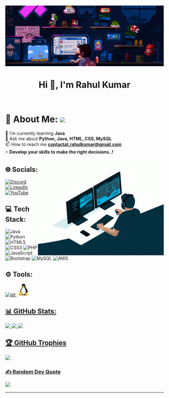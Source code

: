 ![MasterHead](https://github.com/rk-poddar/Images/blob/main/Banner_Img.gif)
<h1 align="center">Hi 👋, I'm Rahul Kumar</h1> <br/>

# 💫 About Me: [![](https://visitcount.itsvg.in/api?id=rk-poddar&icon=5&color=0)](https://visitcount.itsvg.in)
 🌱 I’m currently learning **Java**<br> 💬 Ask me about **Python, Java, HTML, CSS, MySQL**<br> 📫 How to reach me **contactat.rahulkumar@gmail.com**<br> ⚡ **Develop your skills to make the right decisions..!** <br/>
 
<img align="right" alt="Coding" width="400" src="https://github.com/rk-poddar/Images/blob/main/Sidebar_Img.gif" />

## 🌐 Socials:
[![Discord](https://img.shields.io/badge/Discord-%237289DA.svg?logo=discord&logoColor=white)](https://discord.gg/nFjn95H5) [![LinkedIn](https://img.shields.io/badge/LinkedIn-%230077B5.svg?logo=linkedin&logoColor=white)](https://linkedin.com/in/rk-poddar) [![YouTube](https://img.shields.io/badge/YouTube-%23FF0000.svg?logo=YouTube&logoColor=white)](https://youtube.com/@techisource) 

## 💻 Tech Stack:
![Java](https://img.shields.io/badge/java-%23ED8B00.svg?style=for-the-badge&logo=java&logoColor=white) ![Python](https://img.shields.io/badge/python-3670A0?style=for-the-badge&logo=python&logoColor=ffdd54) ![HTML5](https://img.shields.io/badge/html5-%23E34F26.svg?style=for-the-badge&logo=html5&logoColor=white) ![CSS3](https://img.shields.io/badge/css3-%231572B6.svg?style=for-the-badge&logo=css3&logoColor=white) ![PHP](https://img.shields.io/badge/php-%23777BB4.svg?style=for-the-badge&logo=php&logoColor=white) ![JavaScript](https://img.shields.io/badge/javascript-%23323330.svg?style=for-the-badge&logo=javascript&logoColor=%23F7DF1E) ![Bootstrap](https://img.shields.io/badge/bootstrap-%23563D7C.svg?style=for-the-badge&logo=bootstrap&logoColor=white) ![MySQL](https://img.shields.io/badge/mysql-%2300f.svg?style=for-the-badge&logo=mysql&logoColor=white) ![AWS](https://img.shields.io/badge/AWS-%23FF9900.svg?style=for-the-badge&logo=amazon-aws&logoColor=white)

## ⚙️ Tools:
<p align="left"> <a href="https://git-scm.com/" target="_blank" rel="noreferrer"> <img src="https://www.vectorlogo.zone/logos/git-scm/git-scm-icon.svg" alt="git" width="40" height="40"/> </a> <a href="https://www.linux.org/" target="_blank" rel="noreferrer"> <img src="https://raw.githubusercontent.com/devicons/devicon/master/icons/linux/linux-original.svg" alt="linux" width="40" height="40"/> </p>

## 📊 GitHub Stats:
![](https://github-readme-stats.vercel.app/api?username=rk-poddar&theme=blue-green&hide_border=true&include_all_commits=true&show_icons=true&count_private=true)
![](https://github-readme-stats.vercel.app/api/top-langs/?username=rk-poddar&theme=blue-green&hide_border=true&include_all_commits=true&count_private=false&layout=compact&langs_count=7)
![](https://github-readme-streak-stats.herokuapp.com/?user=rk-poddar&theme=blue-green&hide_border=true)

## 🏆 GitHub Trophies
![](https://github-profile-trophy.vercel.app/?username=rk-poddar&theme=radical&no-frame=true&no-bg=false&margin-w=4)

### ✍️ Random Dev Quote
![](https://quotes-github-readme.vercel.app/api?type=horizontal&theme=radical)

---

